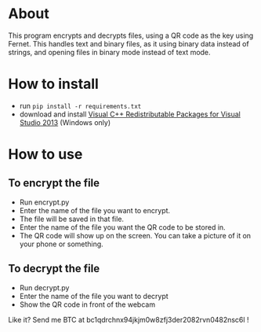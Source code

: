 # About
This program encrypts and decrypts files, using a QR code as the key using Fernet. This handles text and binary files, as it using binary data instead of strings, and opening files in binary mode instead of text mode.
# How to install
- run `pip install -r requirements.txt`
- download and install [Visual C++ Redistributable Packages for Visual Studio 2013](https://www.microsoft.com/en-us/download/details.aspx?id=40784) (Windows only)
# How to use
## To encrypt the file
- Run encrypt.py
- Enter the name of the file you want to encrypt.
- The file will be saved in that file.
- Enter the name of the file you want the QR code to be stored in.
- The QR code will show up on the screen. You can take a picture of it on your phone or something.
## To decrypt the file
- Run decrypt.py
- Enter the name of the file you want to decrypt
- Show the QR code in front of the webcam

Like it? Send me BTC at bc1qdrchnx94jkjm0w8zfj3der2082rvn0482nsc6l !
